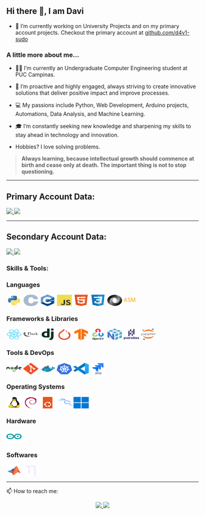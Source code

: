 ## Hi there 👋, I am Davi

- 🔭 I’m currently working on University Projects and on my primary account projects. Checkout the primary account at [github.com/d4v1-sudo](https://github.com/d4v1-sudo)

### A little more about me...

- 👨‍💻 I’m currently an Undergraduate Computer Engineering student at PUC Campinas.

- 🚀 I’m proactive and highly engaged, always striving to create innovative solutions that deliver positive impact and improve processes.

- 💻 My passions include Python, Web Development, Arduino projects, Automations, Data Analysis, and Machine Learning.

- 🎓 I’m constantly seeking new knowledge and sharpening my skills to stay ahead in technology and innovation.

- Hobbies? I love solving problems.

> **Always learning, because intellectual growth should commence at birth and cease only at death. The important thing is not to stop questioning.**
---
Primary Account Data:
---
<a href="https://github.com/d4v1-sudo">
    <img height="180em" src="https://github-readme-stats.vercel.app/api?username=d4v1-sudo&amp;show_icons=true&amp;theme=dark&amp;include_all_commits=true&amp;count_private=true&amp;title_color=ffffff&amp;border_color=000000&amp;bg_color=DEG,000000,000000" style="max-width: 100%;">
  <img height="180em" src="https://github-readme-stats.vercel.app/api/top-langs/?username=d4v1-sudo&amp;layout=compact&amp;langs_count=7&amp;theme=dark&amp;title_color=ffffff&amp;border_color=000000&amp;bg_color=DEG,000000,000000" style="max-width: 100%;">
</a>

---
Secondary Account Data:
---
<a href="https://github.com/davi-sdp">
    <img height="180em" src="https://github-readme-stats.vercel.app/api?username=davi-sdp&amp;show_icons=true&amp;theme=dark&amp;include_all_commits=true&amp;count_private=true&amp;title_color=ffffff&amp;border_color=000000&amp;bg_color=DEG,000000,000000" style="max-width: 100%;">
  <img height="180em" src="https://github-readme-stats.vercel.app/api/top-langs/?username=davi-sdp&amp;layout=compact&amp;langs_count=7&amp;theme=dark&amp;title_color=ffffff&amp;border_color=000000&amp;bg_color=DEG,000000,000000" style="max-width: 100%;">
</a>


### Skills & Tools:

<!-- Linguagens de Programação -->
<div>
  <h3>Languages</h3>
  <img align="center" alt="Python" height="30" width="40" src="./svg/langs/python.svg"> 
  <img align="center" alt="C" height="30" width="40" src="./svg/langs/c.svg"> 
  <img align="center" alt="C++" height="30" width="40" src="./svg/langs/cplusplus.svg"> 
  <img align="center" alt="JavaScript" height="30" width="40" src="./svg/langs/javascript.svg"> 
  <img align="center" alt="HTML5" height="30" width="40" src="./svg/langs/html5.svg"> 
  <img align="center" alt="CSS3" height="30" width="40" src="./svg/langs/css3.svg"> 
  <img align="center" alt="JSON" height="30" width="40" src="./svg/langs/json.svg">
  <span style="color:orange">ASM</span>
</div>

<!-- Frameworks & Bibliotecas -->
<div>
  <h3>Frameworks & Libraries</h3>
  <img align="center" alt="React" height="30" width="40" src="./svg/frameworks/react.svg"> 
  <img align="center" alt="Flask" height="30" width="40" style="background-color: rgba(128, 128, 128, 0.7); border-radius: 10%;" src="./svg/frameworks/flask-wordmark.svg">
  <img align="center" alt="Django" height="30" width="40" src="./svg/frameworks/django-plain.svg">
  <img align="center" alt="PyTorch" height="30" width="40" src="./svg/frameworks/pytorch.svg">
  <img align="center" alt="TensorFlow" height="30" width="40" src="./svg/frameworks/tensorflow.svg">
  <img align="center" alt="OpenCV" height="30" width="40" style="background-color: rgba(128, 128, 128, 0.7); border-radius: 10%;" src="./svg/frameworks/opencv-wordmark.svg">
  <img align="center" alt="NumPy" height="30" width="40" src="./svg/frameworks/numpy.svg">
  <img align="center" alt="Pandas" height="30" width="40" style="background-color: rgba(255, 255, 255, 0.3); border-radius: 10%;" src="./svg/frameworks/pandas-wordmark.svg">
  <img align="center" alt="Jupyter" height="30" width="40" src="./svg/frameworks/jupyter-wordmark.svg">
</div>

<!-- Ferramentas & DevOps -->
<div>
  <h3>Tools & DevOps</h3>
  <img align="center" alt="NodeJS" height="30" width="40" src="./svg/frameworks/nodejs-wordmark.svg">
  <img align="center" alt="Git" height="30" width="40" src="./svg/tools/git.svg"> 
  <img align="center" alt="Docker" height="30" width="40" src="./svg/tools/docker.svg">
  <img align="center" alt="Kubernetes" height="30" width="40" src="./svg/tools/kubernetes.svg">
  <img align="center" alt="VSCode" height="30" width="40" src="./svg/tools/vscode.svg">
  <img align="center" alt="Jira" height="30" width="40" src="./svg/tools/jira-wordmark.svg">
</div>

<!-- Sistemas Operacionais -->
<div>
  <h3>Operating Systems</h3>
  <img align="center" alt="Linux" height="30" width="40" src="./svg/tools/linux.svg"> 
  <img align="center" alt="Debian" height="30" width="40" src="./svg/tools/debian.svg"> 
  <img align="center" alt="Ubuntu" height="30" width="40" src="./svg/tools/ubuntu.svg"> 
  <img align="center" alt="kali" height="30" width="40" src="./svg/tools/kalilinux.svg"> 
  <img align="center" alt="Windows" height="30" width="40" src="./svg/tools/windows11.svg"> 
</div>

<!-- IA & Data Science
<div>
  <h3>IA & Data Science</h3>
  <img align="center" alt="AI" height="30" width="40" src="https://img.shields.io/badge/Artificial_Intelligence-FF4500?style=for-the-badge&logo=openai&logoColor=white">
  <img align="center" alt="Cybersecurity" height="30" width="40" src="https://img.shields.io/badge/Cybersecurity-000000?style=for-the-badge&logo=cybersecurity&logoColor=white">
</div>
 -->

<!-- Hardware -->
<div>
  <h3>Hardware</h3>
  <img align="center" alt="Arduino" height="30" width="40" src="./svg/hardware/arduino.svg">
</div>

<!-- Softwares -->
<div>
  <h3>Softwares</h3>
  <img align="center" alt="Matlab" height="30" width="40" src="./svg/softwares/matlab.svg">
  <img align="center" alt="Nano" height="30" width="40" src="./svg/softwares/nano.svg">
</div>

<hr>

📫 How to reach me:
<div align="center">
  <a href="https://linkedin.com/in/davi-swarovsky-dal-pont-754a3b381">
    <img src="https://img.shields.io/badge/-LinkedIn-%230077B5?style=for-the-badge&logo=linkedin&logoColor=white">
  </a>

  <a href="mailto:davis.dpont@hotmail.com">
    <img src="https://img.shields.io/badge/Email-D14836?style=for-the-badge&logo=gmail&logoColor=white">
  </a>
</div>

<!--
### Areas of Study & Interest:

Development: [YOUR DEVELOPMENT SKILLS HERE]

Infrastructure/Operations: [YOUR INFRASTRUCTURE/OPS SKILLS HERE]

Emerging Technologies: [YOUR EMERGING TECH SKILLS HERE]

Other: [YOUR OTHER SKILLS/INTERESTS HERE]

### 🏆 Certifications & Achievements:

[YOUR CERTIFICATIONS AND ACHIEVEMENTS HERE]

-->
